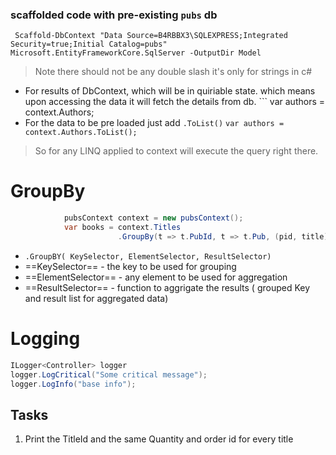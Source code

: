 ### scaffolded code with pre-existing `pubs` db
```
 Scaffold-DbContext "Data Source=B4RBBX3\SQLEXPRESS;Integrated Security=true;Initial Catalog=pubs" Microsoft.EntityFrameworkCore.SqlServer -OutputDir Model
```

> Note there should not be any double slash it's only for strings in c#


- For results of DbContext, which will be in quiriable state. which means upon accessing the data it will fetch the details from db. ```
var authors = context.Authors;
- For the data to be pre loaded just add `.ToList()`
`var authors = context.Authors.ToList();`

> So for any LINQ applied to context will execute the query right there.



# GroupBy

```csharp
            pubsContext context = new pubsContext();
            var books = context.Titles
                        .GroupBy(t => t.PubId, t => t.Pub, (pid, title)=>new {Key=pid,TitleCount=title.Count() });
```
- `.GroupBY( KeySelector, ElementSelector, ResultSelector)`
- ==KeySelector== - the key to be used for grouping
- ==ElementSelector== - any element to be used for aggregation
- ==ResultSelector== - function to aggrigate the results ( grouped Key and result list for aggregated data)

# Logging
```csharp
ILogger<Controller> logger
logger.LogCritical("Some critical message");
logger.LogInfo("base info");
```


## Tasks 

1. Print the TitleId and the same Quantity and order id for every title
